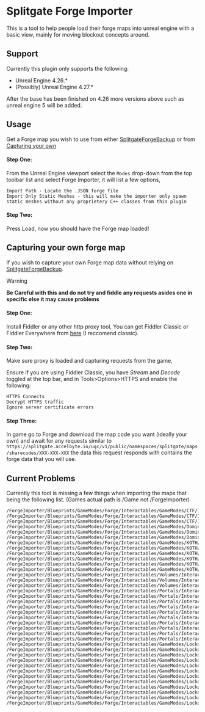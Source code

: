 # Splitgate Forge Importer

This is a tool to help people load their forge maps into unreal engine with a basic view, mainly for moving blockout concepts around.

## Support

Currently this plugin only supports the following:

* Unreal Engine 4.26.*
* (Possibly) Unreal Engine 4.27.*

After the base has been finished on 4.26 more versions above such as unreal engine 5 will be added.

## Usage
Get a Forge map you wish to use from either [SplitgateForgeBackup](https://github.com/Splitgate/SplitgateForgeBackup) or from [Capturing your own](#capturing-your-own-forge-map)

#### **Step One:** 
From the Unreal Engine viewport select the ```Modes``` drop-down from the top toolbar list and select Forge Importer, it will list a few options,

```Import Path - Locate the .JSON forge file```\
```Import Only Static Meshes - this will make the importer only spawn static meshes without any proprietery C++ classes from this plugin```

#### **Step Two:**
Press Load, now you should have the Forge map loaded! 

## Capturing your own forge map

If you wish to capture your own Forge map data without relying on [SplitgateForgeBackup](https://github.com/Splitgate/SplitgateForgeBackup).

> [!WARNING]
> **Be Careful with this and do not try and fiddle any requests asides one in specific else it may cause problems**

#### **Step One:** 
Install Fiddler or any other http proxy tool,
You can get Fiddler Classic or Fiddler Everywhere from [here](https://docs.telerik.com/fiddler/configure-fiddler/tasks/installfiddler) (I reccomend classic).

#### **Step Two:** 
Make sure proxy is loaded and capturing requests from the game,

Ensure if you are using Fiddler Classic, you have *Stream* and *Decode* toggled at the top bar, and in Tools>Options>HTTPS and enable the following:

```HTTPS Connects```\
```Decrypt HTTPS traffic```\
```Ignore server certificate errors```

#### **Step Three:** 
In game go to Forge and download the map code you want (ideally your own) and await for any requests similar to ```https://splitgate.accelbyte.io/ugc/v1/public/namespaces/splitgate/maps/sharecodes/XXX-XXX-XXX``` the data this request responds with contains the forge data that you will use.

## Current Problems

Currently this tool is missing a few things when importing the maps that being the following list. (Games actual path is /Game not /ForgeImporter)
```
/ForgeImporter/Blueprints/GameModes/Forge/Interactables/GameModes/CTF/InteractableFlagCaptureZone_Alpha_BP
/ForgeImporter/Blueprints/GameModes/Forge/Interactables/GameModes/CTF/InteractableFlagCaptureZone_Bravo_BP
/ForgeImporter/Blueprints/GameModes/Forge/Interactables/GameModes/CTF/InteractableNeutralFlagCaptureZone_BP
/ForgeImporter/Blueprints/GameModes/Forge/Interactables/GameModes/Domination/InteractableDominationHill_Alpha_BP
/ForgeImporter/Blueprints/GameModes/Forge/Interactables/GameModes/Domination/InteractableDominationHill_Bravo_BP
/ForgeImporter/Blueprints/GameModes/Forge/Interactables/GameModes/Domination/InteractableDominationHill_Charlie_BP
/ForgeImporter/Blueprints/GameModes/Forge/Interactables/GameModes/KOTH/InteractableKOTHHill_1_BP
/ForgeImporter/Blueprints/GameModes/Forge/Interactables/GameModes/KOTH/InteractableKOTHHill_2_BP
/ForgeImporter/Blueprints/GameModes/Forge/Interactables/GameModes/KOTH/InteractableKOTHHill_3_BP
/ForgeImporter/Blueprints/GameModes/Forge/Interactables/GameModes/KOTH/InteractableKOTHHill_4_BP
/ForgeImporter/Blueprints/GameModes/Forge/Interactables/GameModes/KOTH/InteractableKOTHHill_5_BP
/ForgeImporter/Blueprints/GameModes/Forge/Interactables/GameModes/KOTH/InteractableKOTHHill_6_BP
/ForgeImporter/Blueprints/GameModes/Forge/Interactables/Volumes/InteractableBoxOutOfBoundsVolume_BP
/ForgeImporter/Blueprints/GameModes/Forge/Interactables/Volumes/InteractableBoxKillZVolume_BP
/ForgeImporter/Blueprints/GameModes/Forge/Interactables/Volumes/InteractableBoxBlockingVolume_BP
/ForgeImporter/Blueprints/GameModes/Forge/Interactables/Portals/InteractablePortalWallFrame_2x4x4_BP
/ForgeImporter/Blueprints/GameModes/Forge/Interactables/Portals/InteractablePortalWallFrame_2x4x8_BP
/ForgeImporter/Blueprints/GameModes/Forge/Interactables/Portals/InteractablePortalWallFrame_2x8x4_BP
/ForgeImporter/Blueprints/GameModes/Forge/Interactables/Portals/InteractablePortalWallFrame_Angled_4x4x4_BP
/ForgeImporter/Blueprints/GameModes/Forge/Interactables/Portals/InteractablePortalWallFrame_Angled_8x4x8_BP
/ForgeImporter/Blueprints/GameModes/Forge/Interactables/Portals/InteractablePortalWallFrame_Bevel_4x4x4_BP
/ForgeImporter/Blueprints/GameModes/Forge/Interactables/Portals/InteractablePortalWallFrame_Floor_4x4x4_BP
/ForgeImporter/Blueprints/GameModes/Forge/Interactables/Portals/InteractablePortalWallFrame_Floor_Round_8x4x8_BP
/ForgeImporter/Blueprints/GameModes/Forge/Interactables/Portals/InteractablePortalWallFrame_Wedge_4x4x4_BP
/ForgeImporter/Blueprints/GameModes/Forge/Interactables/Portals/InteractablePortalWallFrame_Wedge_4x4x8_BP
/ForgeImporter/Blueprints/GameModes/Forge/Interactables/GameModes/Lockdown/InteractableLockdownHill_0_A_BP
/ForgeImporter/Blueprints/GameModes/Forge/Interactables/GameModes/Lockdown/InteractableLockdownHill_0_B_BP
/ForgeImporter/Blueprints/GameModes/Forge/Interactables/GameModes/Lockdown/InteractableLockdownHill_0_C_BP
/ForgeImporter/Blueprints/GameModes/Forge/Interactables/GameModes/Lockdown/InteractableLockdownHill_1_A_BP
/ForgeImporter/Blueprints/GameModes/Forge/Interactables/GameModes/Lockdown/InteractableLockdownHill_1_B_BP
/ForgeImporter/Blueprints/GameModes/Forge/Interactables/GameModes/Lockdown/InteractableLockdownHill_1_C_BP
/ForgeImporter/Blueprints/GameModes/Forge/Interactables/GameModes/Lockdown/InteractableLockdownHill_2_A_BP
/ForgeImporter/Blueprints/GameModes/Forge/Interactables/GameModes/Lockdown/InteractableLockdownHill_2_B_BP
/ForgeImporter/Blueprints/GameModes/Forge/Interactables/GameModes/Lockdown/InteractableLockdownHill_2_C_BP
/ForgeImporter/Blueprints/GameModes/Forge/Interactables/GameModes/Lockdown/InteractableLockdownHill_3_A_BP
/ForgeImporter/Blueprints/GameModes/Forge/Interactables/GameModes/Lockdown/InteractableLockdownHill_3_B_BP
/ForgeImporter/Blueprints/GameModes/Forge/Interactables/GameModes/Lockdown/InteractableLockdownHill_3_C_BP
```
